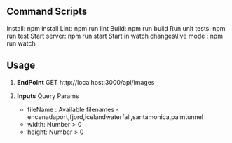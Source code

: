## Command Scripts
Install: npm install
Lint: npm run lint
Build: npm run build
Run unit tests: npm run test
Start server: npm run start
Start in watch changes\live mode : npm run watch

## Usage
1. **EndPoint**
    GET http://localhost:3000/api/images
    
2. **Inputs**
   Query Params
   - fileName : Available filenames - encenadaport,fjord,icelandwaterfall,santamonica,palmtunnel
   - width: Number > 0
   - height: Number > 0
